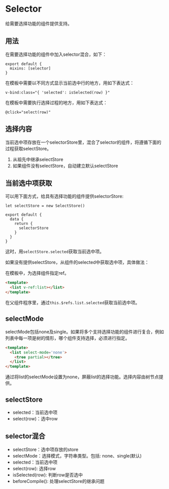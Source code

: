 # Selector

给需要选择功能的组件提供支持。

## 用法

在需要选择功能的组件中加入selector混合，如下：
```
export default {
  mixins: [selector]
}
```
在模板中需要以不同方式显示当前选中行的地方，用如下表达式：
```
v-bind:class="{ 'selected': isSelected(row) }"
```
在模板中需要执行选择过程的地方，用如下表达式：
```
@click="select(row)"
```
## 选择内容

当前选中项存放在一个selectorStore里，混合了selector的组件，将遵循下面的过程获取selectStore。

1. 从祖先中继承selectStore
1. 如果组件没有selectStore，自动建立默认selectStore

## 当前选中项获取

可以用下面方式，给具有选择功能的组件提供selectorStore:
```
let selectStore = new SelectStore()

export default {
  data {
    return {
      selectorStore
    }
  }
}
```
这时，用`selectStore.selected`获取当前选中项。

如果没有提供selectStore，从组件的selected中获取选中项，具体做法：

在模板中，为选择组件指定ref。
```html
<template>
  <list v-ref:list></list>
</template>
```
在父组件程序里，通过`this.$refs.list.selected`获取当前选中项。

## selectMode

selectMode包括none及single。如果将多个支持选择功能的组件进行复合，例如列表中每一项是树的情形，哪个组件支持选择，必须进行指定。
```html
<template>
  <list select-mode='none'>
    <tree partial></tree>
  </list>
</template>
```
通过将list的selectMode设置为none，屏蔽list的选择功能。选择内容由树节点提供。

## selectStore

* selected：当前选中项
* select(row)：选中row

## selector混合

* selectStore：选中项存放的store
* selectMode：选择模式，字符串类型。包括: none、single(默认)
* selected：当前选中项
* select(row): 选择row
* isSelected(row): 判断row是否选中
* beforeCompile(): 处理selectStore的继承问题
